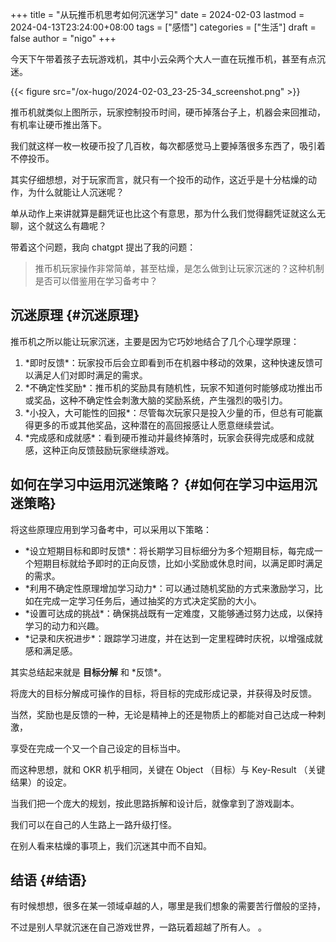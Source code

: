 +++
title = "从玩推币机思考如何沉迷学习"
date = 2024-02-03
lastmod = 2024-04-13T23:24:00+08:00
tags = ["感悟"]
categories = ["生活"]
draft = false
author = "nigo"
+++

今天下午带着孩子去玩游戏机，其中小云朵两个大人一直在玩推币机，甚至有点沉迷。

{{< figure src="/ox-hugo/2024-02-03_23-25-34_screenshot.png" >}}

推币机就类似上图所示，玩家控制投币时间，硬币掉落台子上，机器会来回推动，有机率让硬币推出落下。

我们就这样一枚一枚硬币投了几百枚，每次都感觉马上要掉落很多东西了，吸引着不停投币。

其实仔细想想，对于玩家而言，就只有一个投币的动作，这近乎是十分枯燥的动作，为什么就能让人沉迷呢？

单从动作上来讲就算是翻凭证也比这个有意思，那为什么我们觉得翻凭证就这么无聊，这个就这么有趣呢？

带着这个问题，我向 chatgpt 提出了我的问题：

> 推币机玩家操作非常简单，甚至枯燥，是怎么做到让玩家沉迷的？这种机制是否可以借鉴用在学习备考中？


## 沉迷原理 {#沉迷原理}

推币机之所以能让玩家沉迷，主要是因为它巧妙地结合了几个心理学原理：

1.  \*即时反馈\*：玩家投币后会立即看到币在机器中移动的效果，这种快速反馈可以满足人们对即时满足的需求。
2.  \*不确定性奖励\*：推币机的奖励具有随机性，玩家不知道何时能够成功推出币或奖品，这种不确定性会刺激大脑的奖励系统，产生强烈的吸引力。
3.  \*小投入，大可能性的回报\*：尽管每次玩家只是投入少量的币，但总有可能赢得更多的币或其他奖品，这种潜在的高回报感让人愿意继续尝试。
4.  \*完成感和成就感\*：看到硬币推动并最终掉落时，玩家会获得完成感和成就感，这种正向反馈鼓励玩家继续游戏。


## 如何在学习中运用沉迷策略？ {#如何在学习中运用沉迷策略}

将这些原理应用到学习备考中，可以采用以下策略：

-   \*设立短期目标和即时反馈\*：将长期学习目标细分为多个短期目标，每完成一个短期目标就给予即时的正向反馈，比如小奖励或休息时间，以满足即时满足的需求。
-   \*利用不确定性原理增加学习动力\*：可以通过随机奖励的方式来激励学习，比如在完成一定学习任务后，通过抽奖的方式决定奖励的大小。
-   \*设置可达成的挑战\*：确保挑战既有一定难度，又能够通过努力达成，以保持学习的动力和兴趣。
-   \*记录和庆祝进步\*：跟踪学习进度，并在达到一定里程碑时庆祝，以增强成就感和满足感。

其实总结起来就是 **目标分解** 和 \*反馈\*。

将庞大的目标分解成可操作的目标，将目标的完成形成记录，并获得及时反馈。

当然，奖励也是反馈的一种，无论是精神上的还是物质上的都能对自己达成一种刺激，

享受在完成一个又一个自己设定的目标当中。

而这种思想，就和 OKR 机乎相同，关键在 Object （目标）与 Key-Result （关键结果）的设定。

当我们把一个庞大的规划，按此思路拆解和设计后，就像拿到了游戏副本。

我们可以在自己的人生路上一路升级打怪。

在别人看来枯燥的事项上，我们沉迷其中而不自知。


## 结语 {#结语}

有时候想想，很多在某一领域卓越的人，哪里是我们想象的需要苦行僧般的坚持，

不过是别人早就沉迷在自己游戏世界，一路玩着超越了所有人。
。
